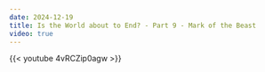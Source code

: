 ```yaml
---
date: 2024-12-19
title: Is the World about to End? - Part 9 - Mark of the Beast
video: true
---
```



{{< youtube 4vRCZip0agw >}}
